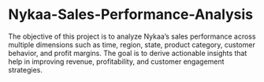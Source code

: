 # Nykaa-Sales-Performance-Analysis
The objective of this project is to analyze Nykaa’s sales performance across multiple dimensions such as time, region, state, product category, customer behavior, and profit margins. The goal is to derive actionable insights that help in improving revenue, profitability, and customer engagement strategies.
